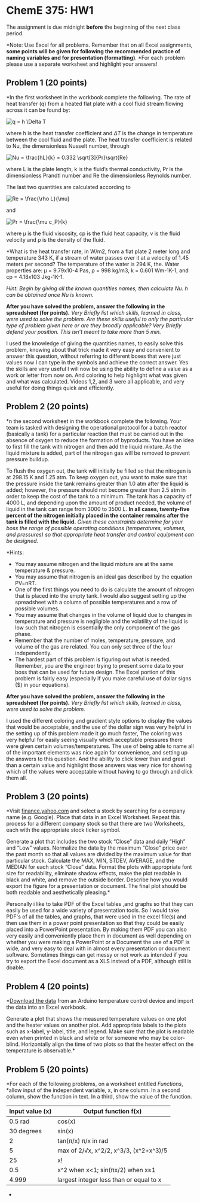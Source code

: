 # ChemE 375: HW1

The assignment is due midnight **before** the beginning of the next class period.

*Note: Use Excel for all problems.  Remember that on all Excel assignments, **some points will be given for following the recommended practice of naming variables and for presentation (formatting)**.  *For each problem please use a separate worksheet and highlight your answers!

## Problem 1 (20 points)

*In the first worksheet in the workbook complete the following.  The rate of heat transfer (q) from a heated flat plate with a cool fluid stream flowing across it can be found by:

<img src="https://latex.codecogs.com/gif.latex?q&space;=&space;h&space;\Delta&space;T" title="q = h \Delta T" class="center" />

where h is the heat transfer coefficient and $\Delta T$ is the change in temperature between the cool fluid and the plate.  The heat transfer coefficient is related to Nu, the dimensionless Nusselt number, through

<img src="https://latex.codecogs.com/gif.latex?Nu&space;=&space;\frac{hL}{k}&space;=&space;0.332&space;\sqrt[3]{Pr}\sqrt{Re}" title="Nu = \frac{hL}{k} = 0.332 \sqrt[3]{Pr}\sqrt{Re}" class="center" />

where L is the plate length, k is the fluid’s thermal conductivity, Pr is the dimensionless Prandtl number and Re the dimensionless Reynolds number.

The last two quantities are calculated according to

<img src="https://latex.codecogs.com/gif.latex?Re&space;=&space;\frac{\rho&space;L}{\mu}" title="Re = \frac{\rho L}{\mu}" />

and

<img src="https://latex.codecogs.com/gif.latex?Pr&space;=&space;\frac{\mu&space;c_P}{k}" title="Pr = \frac{\mu c_P}{k}" />

where μ is the fluid viscosity, cp is the fluid heat capacity, v is the fluid velocity and ρ is the density of the fluid.

*What is the heat transfer rate, in W/m2, from a flat plate 2 meter long and temperature 343 K, if a stream of water passes over it at a velocity of 1.45 meters per second? The temperature of the water is 294 K, the. Water properties are: μ = 9.79x10-4 Pas, ρ = 998 kg/m3, k = 0.601 Wm-1K-1, and cp = 4.18x103 Jkg-1K-1.

*Hint: Begin by giving all the known quantities names, then calculate Nu.  h can be obtained once Nu is known.*

**After you have solved the problem, answer the following in the spreadsheet (for points).**
 *Very Briefly list which skills, learned in class, were used to solve the problem.
 Are these skills useful to only the particular type of problem given here or are they broadly applicable? Very Briefly defend your position. This isn’t meant to take more than 5 min.*

 I used the knowledge of giving the quantities names, to easily solve this problem, knowing about that trick made it very easy and convenient to answer this question, without referring to different boxes that were just values now I can type in the symbols and achieve the correct answer.
Yes the skills are very useful I will now be using the ability to define a value as a work or letter from now on.  And coloring to help highlight what was given and what was calculated. Videos 1,2, and 3 were all applicable, and very useful for doing things quick and efficiently.



## Problem 2 (20 points)

*n the second worksheet in the workbook complete the following.  Your team is tasked with designing the operational protocol for a batch reactor (basically a tank) for a particular reaction that must be carried out in the absence of oxygen to reduce the formation of byproducts.  You have an idea to first fill the tank with nitrogen and then add the liquid mixture.  As the liquid mixture is added, part of the nitrogen gas will be removed to prevent pressure buildup.

To flush the oxygen out, the tank will initially be filled so that the nitrogen is at 298.15 K and 1.25 atm.  To keep oxygen out, you want to make sure that the pressure inside the tank remains greater than 1.0 atm after the liquid is added; however, the pressure should not become greater than 2.5 atm in order to keep the cost of the tank to a minimum.  The tank has a capacity of 4000 L, and depending upon the amount of product needed, the volume of liquid in the tank can range from 3000 to 3500 L.  **In all cases, twenty-five percent of the nitrogen initially placed in the container remains after the tank is filled with the liquid.**  *Given these constraints determine for your boss the range of possible operating conditions (temperatures, volumes, and pressures) so that appropriate heat transfer and control equipment can be designed.*

*Hints:
* You may assume nitrogen and the liquid mixture are at the same temperature & pressure.
* You may assume that nitrogen is an ideal gas described by the equation PV=nRT.
* One of the first things you need to do is calculate the amount of nitrogen that is placed into the empty tank.  I would also suggest setting up the spreadsheet with a column of possible temperatures and a row of possible volumes.
* You may assume that changes in the volume of liquid due to changes in temperature and pressure is negligible and the volatility of the liquid is low such that nitrogen is essentially the only component of the gas phase.
* Remember that the number of moles, temperature, pressure, and volume of the gas are related.  You can only set three of the four independently.
* The hardest part of this problem is figuring out what is needed.  Remember, you are the engineer trying to present some data to your boss that can be used for future design.  The Excel portion of this problem is fairly easy (especially if you make careful use of dollar signs ($) in your equations).

**After you have solved the problem, answer the following in the spreadsheet (for points).**
*Very Briefly list which skills, learned in class, were used to solve the problem.*

I used the different coloring and gradient style options to display the values that would be acceptable, and the use of the dollar sign was very helpful in the setting up of this problem made it go much faster, The coloring was very helpful for easily seeing visually which acceptable pressures there were given certain volumes/temperatures. The use of being able to name all of the important elements was nice again for convenience, and setting up the answers to this question. And the ability to click lower than and great than a certain value and highlight those answers was very nice for showing which of the values were acceptable without having to go through and click them all.


## Problem 3 (20 points)

*Visit [finance.yahoo.com](finance.yahoo.com) and select a stock by searching for a company name (e.g. Google). Place that data in an Excel Worksheet. Repeat this process for a different company stock so that there are two Worksheets, each with the appropriate stock ticker symbol.

Generate a plot that includes the two stock “Close” data and daily “High” and “Low” values. Normalize the data by the maximum “Close” price over the past month so that all values are divided by the maximum value for that particular stock. Calculate the MAX, MIN, STDEV, AVERAGE, and the MEDIAN for each stock “Close” data. Format the plots with appropriate font size for readability, eliminate shadow effects, make the plot readable in black and white, and remove the outside border. Describe how you would export the figure for a presentation or document. The final plot should be both readable and aesthetically pleasing.*

Personally i like to take PDF of the Excel tables ,and graphs so that they can easily be used for a wide variety of presentation tools. So I would take PDF's of all the tables, and graphs, that were used in the excel file(s) and then use them in a power point presentation so that they could be easily placed into a PowerPoint presentation. By making them PDF you can also very easily and conveniently place them in document as well depending on whether you were making a PowerPoint or a Document the use of a PDF is wide, and very easy to deal with in almost every presentation or document software. Sometimes things can get messy or not work as intended if you try to export the Excel document as a XLS instead of a PDF, although still is doable.



## Problem 4 (20 points)

*[Download the data](https://github.com/uw-cheme375/uw-cheme375.github.io/raw/master/homeworks/tclab.txt) from an Arduino temperature control device and import the data into an Excel workbook.

Generate a plot that shows the measured temperature values on one plot and the heater values on another plot. Add appropriate labels to the plots such as x-label, y-label, title, and legend. Make sure that the plot is readable even when printed in black and white or for someone who may be color-blind. Horizontally align the time of two plots so that the heater effect on the temperature is observable.*

## Problem 5 (20 points)

*For each of the following problems, on a worksheet entitled *Functions*, *allow input of the independent variable, x, in one column. In a second column, show the function in text. In a third, show the value of the function.

| Input value (x) | Output function f(x)                       |
| --------------- | ------------------------------------------ |
| 0.5 rad         | cos(x)                                     |
| 30 degrees      | sin(x)                                     |
| 2               | tan(π/x) π/x in rad                        |
| 5               | max of 2/√x, x^2/2, x^3/3, (x^2+x^3)/5     |
| 25              | x!                                         |
| 0.5             | x^2 when x<1; sin(πx/2) when x≥1           |
| 4.999           | largest integer less than or equal to x    |
*
